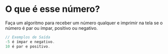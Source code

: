 # O que é esse número?
Faça um algoritmo para receber um número qualquer e imprimir na tela se o número é par ou ímpar, positivo ou negativo.

```java
// Exemplos de Saída
-5 é ímpar e negativo.
10 é par e positivo.
```